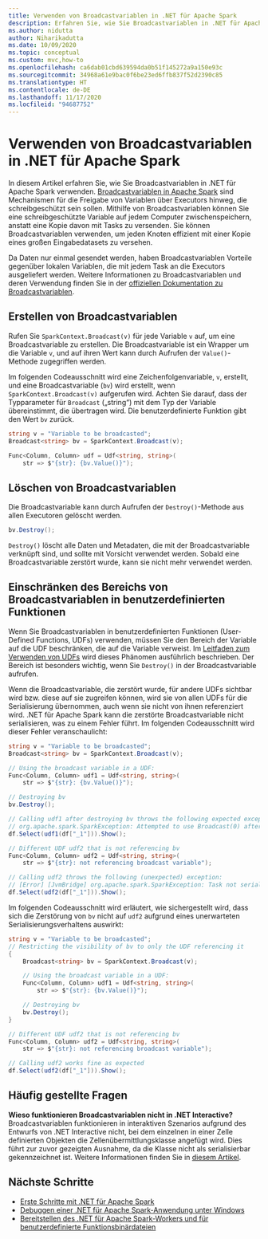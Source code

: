 ```yaml
---
title: Verwenden von Broadcastvariablen in .NET für Apache Spark
description: Erfahren Sie, wie Sie Broadcastvariablen in .NET für Apache Spark-Anwendung verwenden.
ms.author: nidutta
author: Niharikadutta
ms.date: 10/09/2020
ms.topic: conceptual
ms.custom: mvc,how-to
ms.openlocfilehash: ca6dab01cbd639594da0b51f145272a9a150e93c
ms.sourcegitcommit: 34968a61e9bac0f6be23ed6ffb837f52d2390c85
ms.translationtype: HT
ms.contentlocale: de-DE
ms.lasthandoff: 11/17/2020
ms.locfileid: "94687752"
---
```

# <a name="use-broadcast-variables-in-net-for-apache-spark"></a>Verwenden von Broadcastvariablen in .NET für Apache Spark

In diesem Artikel erfahren Sie, wie Sie Broadcastvariablen in .NET für Apache Spark verwenden. [Broadcastvariablen in Apache Spark](https://spark.apache.org/docs/2.2.0/rdd-programming-guide.html#broadcast-variables) sind Mechanismen für die Freigabe von Variablen über Executors hinweg, die schreibgeschützt sein sollen. Mithilfe von Broadcastvariablen können Sie eine schreibgeschützte Variable auf jedem Computer zwischenspeichern, anstatt eine Kopie davon mit Tasks zu versenden. Sie können Broadcastvariablen verwenden, um jeden Knoten effizient mit einer Kopie eines großen Eingabedatasets zu versehen.

Da Daten nur einmal gesendet werden, haben Broadcastvariablen Vorteile gegenüber lokalen Variablen, die mit jedem Task an die Executors ausgeliefert werden. Weitere Informationen zu Broadcastvariablen und deren Verwendung finden Sie in der [offiziellen Dokumentation zu Broadcastvariablen](https://spark.apache.org/docs/2.2.0/rdd-programming-guide.html#broadcast-variables).

## <a name="create-broadcast-variables"></a>Erstellen von Broadcastvariablen

Rufen Sie `SparkContext.Broadcast(v)` für jede Variable `v` auf, um eine Broadcastvariable zu erstellen. Die Broadcastvariable ist ein Wrapper um die Variable `v`, und auf ihren Wert kann durch Aufrufen der `Value()`-Methode zugegriffen werden.

Im folgenden Codeausschnitt wird eine Zeichenfolgenvariable, `v`, erstellt, und eine Broadcastvariable (`bv`) wird erstellt, wenn `SparkContext.Broadcast(v)` aufgerufen wird. Achten Sie darauf, dass der Typparameter für `Broadcast` („string“) mit dem Typ der Variable übereinstimmt, die übertragen wird. Die benutzerdefinierte Funktion gibt den Wert `bv` zurück.

```csharp
string v = "Variable to be broadcasted";
Broadcast<string> bv = SparkContext.Broadcast(v);

Func<Column, Column> udf = Udf<string, string>(
    str => $"{str}: {bv.Value()}");
```

## <a name="delete-broadcast-variables"></a>Löschen von Broadcastvariablen

Die Broadcastvariable kann durch Aufrufen der `Destroy()`-Methode aus allen Executoren gelöscht werden.

```csharp
bv.Destroy();
```

`Destroy()` löscht alle Daten und Metadaten, die mit der Broadcastvariable verknüpft sind, und sollte mit Vorsicht verwendet werden. Sobald eine Broadcastvariable zerstört wurde, kann sie nicht mehr verwendet werden.

## <a name="limit-broadcast-variable-scope-in-udfs"></a>Einschränken des Bereichs von Broadcastvariablen in benutzerdefinierten Funktionen

Wenn Sie Broadcastvariablen in benutzerdefinierten Funktionen (User-Defined Functions, UDFs) verwenden, müssen Sie den Bereich der Variable auf die UDF beschränken, die auf die Variable verweist. Im [Leitfaden zum Verwenden von UDFs](udf-guide.md) wird dieses Phänomen ausführlich beschrieben. Der Bereich ist besonders wichtig, wenn Sie `Destroy()` in der Broadcastvariable aufrufen.

Wenn die Broadcastvariable, die zerstört wurde, für andere UDFs sichtbar wird bzw. diese auf sie zugreifen können, wird sie von allen UDFs für die Serialisierung übernommen, auch wenn sie nicht von ihnen referenziert wird. .NET für Apache Spark kann die zerstörte Broadcastvariable nicht serialisieren, was zu einem Fehler führt. Im folgenden Codeausschnitt wird dieser Fehler veranschaulicht:

```csharp
string v = "Variable to be broadcasted";
Broadcast<string> bv = SparkContext.Broadcast(v);

// Using the broadcast variable in a UDF:
Func<Column, Column> udf1 = Udf<string, string>(
    str => $"{str}: {bv.Value()}");

// Destroying bv
bv.Destroy();

// Calling udf1 after destroying bv throws the following expected exception:
// org.apache.spark.SparkException: Attempted to use Broadcast(0) after it was destroyed
df.Select(udf1(df["_1"])).Show();

// Different UDF udf2 that is not referencing bv
Func<Column, Column> udf2 = Udf<string, string>(
    str => $"{str}: not referencing broadcast variable");

// Calling udf2 throws the following (unexpected) exception:
// [Error] [JvmBridge] org.apache.spark.SparkException: Task not serializable
df.Select(udf2(df["_1"])).Show();
```

Im folgenden Codeausschnitt wird erläutert, wie sichergestellt wird, dass sich die Zerstörung von `bv` nicht auf `udf2` aufgrund eines unerwarteten Serialisierungsverhaltens auswirkt:

```csharp
string v = "Variable to be broadcasted";
// Restricting the visibility of bv to only the UDF referencing it
{
    Broadcast<string> bv = SparkContext.Broadcast(v);

    // Using the broadcast variable in a UDF:
    Func<Column, Column> udf1 = Udf<string, string>(
        str => $"{str}: {bv.Value()}");

    // Destroying bv
    bv.Destroy();
}

// Different UDF udf2 that is not referencing bv
Func<Column, Column> udf2 = Udf<string, string>(
    str => $"{str}: not referencing broadcast variable");

// Calling udf2 works fine as expected
df.Select(udf2(df["_1"])).Show();
```

## <a name="faqs"></a>Häufig gestellte Fragen

**Wieso funktionieren Broadcastvariablen nicht in .NET Interactive?**  
Broadcastvariablen funktionieren in interaktiven Szenarios aufgrund des Entwurfs von .NET Interactive nicht, bei dem einzelnen in einer Zelle definierten Objekten die Zellenübermittlungsklasse angefügt wird. Dies führt zur zuvor gezeigten Ausnahme, da die Klasse nicht als serialisierbar gekennzeichnet ist. Weitere Informationen finden Sie in [diesem Artikel](dotnet-interactive-udf-issue.md).

## <a name="next-steps"></a>Nächste Schritte

* [Erste Schritte mit .NET für Apache Spark](../tutorials/get-started.md)
* [Debuggen einer .NET für Apache Spark-Anwendung unter Windows](debug.md)
* [Bereitstellen des .NET für Apache Spark-Workers und für benutzerdefinierte Funktionsbinärdateien](deploy-worker-udf-binaries.md)
